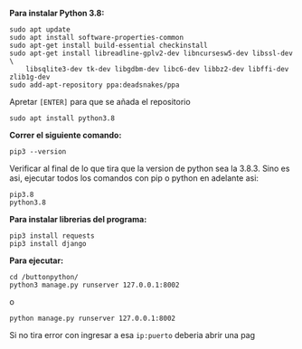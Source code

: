 **Para instalar Python 3.8:**

```shell
sudo apt update
sudo apt install software-properties-common
sudo apt-get install build-essential checkinstall
sudo apt-get install libreadline-gplv2-dev libncursesw5-dev libssl-dev \
    libsqlite3-dev tk-dev libgdbm-dev libc6-dev libbz2-dev libffi-dev zlib1g-dev
sudo add-apt-repository ppa:deadsnakes/ppa
```

Apretar `[ENTER]` para que se añada el repositorio

```shell
sudo apt install python3.8
```
**Correr el siguiente comando:**

```shell
pip3 --version
```

Verificar al final de lo que tira que la version de python sea la 3.8.3.
Sino es asi, ejecutar todos los comandos con pip o python en adelante asi:

```shell
pip3.8
python3.8
```

**Para instalar librerias del programa:**

```shell
pip3 install requests
pip3 install django
```

**Para ejecutar:**

```shell
cd /buttonpython/
python3 manage.py runserver 127.0.0.1:8002
```
o
```shell
python manage.py runserver 127.0.0.1:8002
```
Si no tira error con ingresar a esa `ip:puerto` deberia abrir una pag
